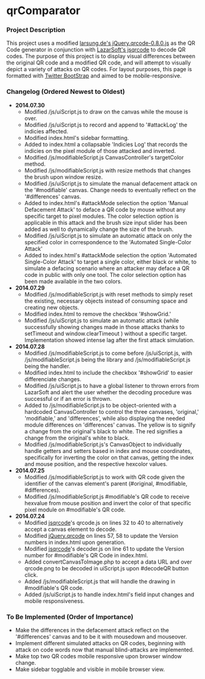qrComparator
============

### Project Description
This project uses a modified [larsung.de's jQuery.qrcode-0.8.0.js](http://larsjung.de/qrcode/) as the QR Code generator in conjunction with [LazarSoft's jsqrcode](https://github.com/LazarSoft/jsqrcode) to decode QR codes. The purpose of this project is to display visual differences between the original QR code and a modified QR code, and will attempt to visually depict a variety of attacks on QR codes. For layout purposes, this page is formatted with [Twitter BootStrap](getbootstrap.com/) and aimed to be mobile-responsive.

### Changelog (Ordered Newest to Oldest)
* **2014.07.30**
  * Modified /js/uiScript.js to draw on the canvas while the mouse is over.
  * Modified /js/uiScript.js to record and append to '#attackLog' the indicies affected.
  * Modified index.html's sidebar formatting.
  * Added to index.html a collapsable 'Indicies Log' that records the indicies on the pixel module of those attacked and inverted.
  * Modified /js/modifiableScript.js CanvasController's targetColor method.
  * Modified /js/modifiableScript.js with resize methods that changes the brush upon window resize.
  * Modified /js/uiScript.js to simulate the manual defacement attack on the '#modifiable' canvas. Change needs to eventually reflect on the '#differences' canvas.
  * Added to index.html's #attackMode selection the option 'Manual Defacement Attack' to deface a QR code by mouse without any specific target to pixel modules. The color selection option is applicable in this attack and the brush size input slider has been added as well to dynamically change the size of the brush. 
  * Modified /js/uiScript.js to simulate an automatic attack on only the specified color in correspondence to the 'Automated Single-Color Attack'
  * Added to index.html's #attackMode selection the option 'Automated Single-Color Attack' to target a single color, either black or white, to simulate a defacing scenario where an attacker may deface a QR code in public with only one tool. The color selection option has been made available in the two colors.
* **2014.07.29**
  * Modified /js/modifiableScript.js with reset methods to simply reset the existing, necessary objects instead of consuming space and creating new objects.
  * Modified index.html to remove the checkbox '#showGrid.'
  * Modified /js/uiScript.js to simulate an automatic attack (while successfully showing changes made in those attacks thanks to setTimeout and window.clearTimeout ) without a specific target. Implementation showed intense lag after the first attack simulation.
* **2014.07.28**
  * Modified /js/modifiableScript.js to come before /js/uiScript.js, with /js/modifiableScript.js being the library and /js/modifiableScript.js being the handler.
  * Modified index.html to include the checkbox '#showGrid' to easier differenciate changes.
  * Modified /js/uiScript.js to have a global listener to thrown errors from LazarSoft and alert the user whether the decoding procedure was successful or if an error is thrown.
  * Added to /js/modifiableScript.js to be object-oriented with a hardcoded CanvasController to control the three canvases, 'original,' 'modifiable,' and 'differences', while also displaying the needed module differences on 'differences' canvas. The yellow is to signify a change from the original's black to white. The red signifies a change from the original's white to black.
  * Modified /js/modifiableScript.js's CanvasObject to individually handle getters and setters based in index and mouse coordinates, specifically for inverting the color on that canvas, getting the index and mouse position, and the respective hexcolor values.
* **2014.07.25**
  * Modified /js/modifiableScript.js to work with QR code given the identifier of the canvas element's parent (#original, #modifiable, #differences).
  * Modified /js/modifiableScript.js #modifiable's QR code to receive hexvalue from mouse position and invert the color of that specific pixel module on #modifiable's QR code.
* **2014.07.24**
  * Modified [jsqrcode](https://github.com/LazarSoft/jsqrcode)'s qrcode.js on lines 32 to 40 to alternatively accept a canvas element to decode.
  * Modified [jQuery.qrcode](http://larsjung.de/qrcode/) on lines 57, 58 to update the Version numbers in index.html upon generation.
  * Modified [jsqrcode](https://github.com/LazarSoft/jsqrcode)'s decoder.js on line 61 to update the Version number for #modifiable's QR Code in index.html.
  * Added convertCanvasToImage.php to accept a data URL and over qrcode.png to be decoded in uiScript.js upon #decodeQR button click.
  * Added /js/modifiableScript.js that will handle the drawing in #modifiable's QR code.
  * Added /js/uiScript.js to handle index.html's field input changes and mobile responsiveness.

### To Be Implemented (Order of Importance)
* Make the differences in the defacement attack reflect on the '#differences' canvas and to be it with mousedown and mouseover.
* Implement different simulated attacks on QR codes, beginning with attack on code words now that manual blind-attacks are implemented.
* Make top two QR codes mobile responsive upon browser window change.
* Make sidebar togglable and visible in mobile browser view.